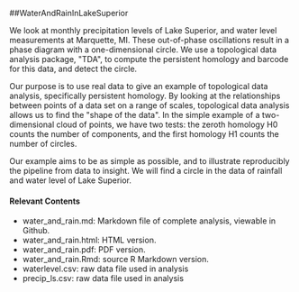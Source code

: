 ##WaterAndRainInLakeSuperior

We look at monthly precipitation levels of Lake Superior, and water level measurements at Marquette, MI.  These out-of-phase oscillations result in a phase diagram with a one-dimensional circle.  We use a topological data analysis package, "TDA", to compute the persistent homology and barcode for this data, and detect the circle.

Our purpose is to use real data to give an example of topological data analysis, specifically persistent homology.  By looking at the relationships between points of a data set on a range of scales, topological data analysis allows us to find the "shape of the data".  In the simple example of a two-dimensional cloud of points, we have two tests: the zeroth homology H0 counts the number of components, and the first homology H1 counts the number of circles.

Our example aims to be as simple as possible, and to illustrate reproducibly the pipeline from data to insight.  We will find a circle in the data of rainfall and water level of Lake Superior.

#### Relevant Contents

- water_and_rain.md: Markdown file of complete analysis, viewable in Github.
- water_and_rain.html: HTML version.
- water_and_rain.pdf: PDF version.
- water_and_rain.Rmd: source R Markdown version.
- waterlevel.csv: raw data file used in analysis
- precip_ls.csv: raw data file used in analysis